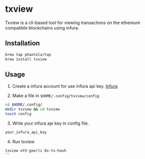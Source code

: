# txview

Txview is a cli-based tool for viewing transactions on the ethereum compatible blockchains using infura.

## Installation

```bash
brew tap phantola/tap
brew install txview
```

## Usage

1. Create a infura account for use infura api key. [Infura](https://infura.io/)

2. Make a file in `$HOME/.config/txview/config`
```bash
cd $HOME/.config/
mkdir txview && cd txview
touch config
```

3. Write your infura api key in config file.
```bash
your_infura_api_key
```

4. Run txview
```bash
txview eth-goerli 0x-tx-hash
``